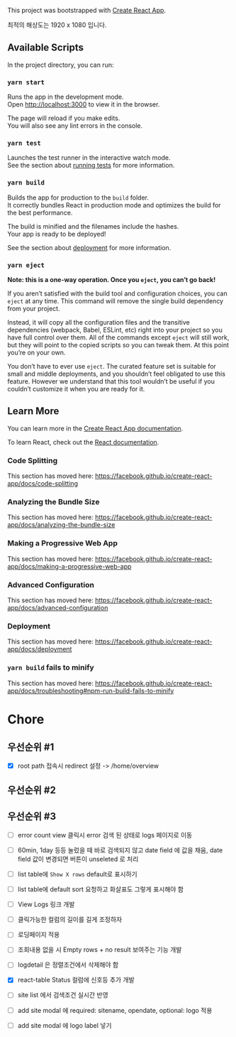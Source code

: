 This project was bootstrapped with [Create React App](https://github.com/facebook/create-react-app).

최적의 해상도는 1920 x 1080 입니다.

## Available Scripts

In the project directory, you can run:

### `yarn start`

Runs the app in the development mode.<br />
Open [http://localhost:3000](http://localhost:3000) to view it in the browser.

The page will reload if you make edits.<br />
You will also see any lint errors in the console.

### `yarn test`

Launches the test runner in the interactive watch mode.<br />
See the section about [running tests](https://facebook.github.io/create-react-app/docs/running-tests) for more information.

### `yarn build`

Builds the app for production to the `build` folder.<br />
It correctly bundles React in production mode and optimizes the build for the best performance.

The build is minified and the filenames include the hashes.<br />
Your app is ready to be deployed!

See the section about [deployment](https://facebook.github.io/create-react-app/docs/deployment) for more information.

### `yarn eject`

**Note: this is a one-way operation. Once you `eject`, you can’t go back!**

If you aren’t satisfied with the build tool and configuration choices, you can `eject` at any time. This command will remove the single build dependency from your project.

Instead, it will copy all the configuration files and the transitive dependencies (webpack, Babel, ESLint, etc) right into your project so you have full control over them. All of the commands except `eject` will still work, but they will point to the copied scripts so you can tweak them. At this point you’re on your own.

You don’t have to ever use `eject`. The curated feature set is suitable for small and middle deployments, and you shouldn’t feel obligated to use this feature. However we understand that this tool wouldn’t be useful if you couldn’t customize it when you are ready for it.

## Learn More

You can learn more in the [Create React App documentation](https://facebook.github.io/create-react-app/docs/getting-started).

To learn React, check out the [React documentation](https://reactjs.org/).

### Code Splitting

This section has moved here: https://facebook.github.io/create-react-app/docs/code-splitting

### Analyzing the Bundle Size

This section has moved here: https://facebook.github.io/create-react-app/docs/analyzing-the-bundle-size

### Making a Progressive Web App

This section has moved here: https://facebook.github.io/create-react-app/docs/making-a-progressive-web-app

### Advanced Configuration

This section has moved here: https://facebook.github.io/create-react-app/docs/advanced-configuration

### Deployment

This section has moved here: https://facebook.github.io/create-react-app/docs/deployment

### `yarn build` fails to minify

This section has moved here: https://facebook.github.io/create-react-app/docs/troubleshooting#npm-run-build-fails-to-minify


# Chore

## 우선순위 #1

- [X] root path 접속시 redirect 설정 -> /home/overview


## 우선순위 #2

## 우선순위 #3

- [ ] error count view 클릭시 error 검색 된 상태로 logs 페이지로 이동
- [ ] 60min, 1day 등등 눌렀을 때 바로 검색되지 않고 date field 에 값을 채움, date field 값이 변경되면 버튼이 unseleted 로 처리
- [ ] list table에 `Show X rows` default로 표시하기
- [ ] list table에 default sort 요청하고 화살표도 그렇게 표시해야 함
- [ ] View Logs 링크 개발
- [ ] 클릭가능한 컬럼의 길이를 길게 조정하자

- [ ] 로딩페이지 적용

- [ ] 조회내용 없을 시 Empty rows + no result 보여주는 기능 개발

- [ ] logdetail 은 정렬조건에서 삭제해야 함

- [X] react-table Status 컬럼에 신호등 추가 개발

- [ ] site list 에서 검색조건 실시간 반영

- [ ] add site modal 에 required: sitename, opendate, optional: logo 적용

- [ ] add site modal 에 logo label 넣기 

